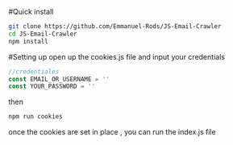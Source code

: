 #Quick install
```bash
git clone https://github.com/Emmanuel-Rods/JS-Email-Crawler
cd JS-Email-Crawler
npm install
```

#Setting up
open up the cookies.js file and input your credentials
```js
//credentiales
const EMAIL_OR_USERNAME = ''
const YOUR_PASSWORD = ''
```
then 
```js
npm run cookies
```
once the cookies are set in place , you can run the index.js file 
